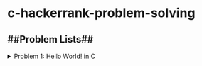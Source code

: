 # c-hackerrank-problem-solving 
 
##Problem Lists##
-------------------

<details>
<summary>Problem 1: Hello World! in C</summary>
<p>This challenge requires you to print `Hello World!` on a single line, and then print the already provided input string to stdout. If you are not familiar with C, you may want to read about the printf() command.</p>
</details>

